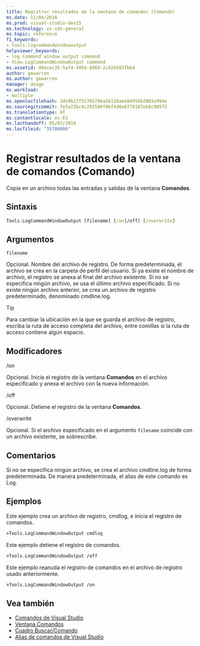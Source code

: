 ```yaml
---
title: Registrar resultados de la ventana de comandos (Comando)
ms.date: 11/04/2016
ms.prod: visual-studio-dev15
ms.technology: vs-ide-general
ms.topic: reference
f1_keywords:
- tools.logcommandwindowoutput
helpviewer_keywords:
- log Command window output command
- View.LogCommandWindowOutput command
ms.assetid: d4ecec35-5af4-4954-8d60-2cd24583fbb4
author: gewarren
ms.author: gewarren
manager: douge
ms.workload:
- multiple
ms.openlocfilehash: 2de9b21f55765706a56110aee84959b2003e994e
ms.sourcegitcommit: fe5a72bc4c291500f0bf4d6e0778107eb8c905f5
ms.translationtype: HT
ms.contentlocale: es-ES
ms.lasthandoff: 05/07/2018
ms.locfileid: "33704686"
---
```

# <a name="log-command-window-output-command"></a>Registrar resultados de la ventana de comandos (Comando)
Copia en un archivo todas las entradas y salidas de la ventana **Comandos**.

## <a name="syntax"></a>Sintaxis

```cmd
Tools.LogCommandWindowOutput [filename] [/on|/off] [/overwrite]
```

## <a name="arguments"></a>Argumentos
 `filename`

 Opcional. Nombre del archivo de registro. De forma predeterminada, el archivo se crea en la carpeta de perfil del usuario. Si ya existe el nombre de archivo, el registro se anexa al final del archivo existente. Si no se especifica ningún archivo, se usa el último archivo especificado. Si no existe ningún archivo anterior, se crea un archivo de registro predeterminado, denominado cmdline.log.

> [!TIP]
> Para cambiar la ubicación en la que se guarda el archivo de registro, escriba la ruta de acceso completa del archivo, entre comillas si la ruta de acceso contiene algún espacio.


## <a name="switches"></a>Modificadores
 /on

 Opcional. Inicia el registro de la ventana **Comandos** en el archivo especificado y anexa el archivo con la nueva información.

 /off

 Opcional. Detiene el registro de la ventana **Comandos**.

 /overwrite

 Opcional. Si el archivo especificado en el argumento `filename` coincide con un archivo existente, se sobrescribe.

## <a name="remarks"></a>Comentarios
 Si no se especifica ningún archivo, se crea el archivo cmdline.log de forma predeterminada. De manera predeterminada, el alias de este comando es Log.

## <a name="examples"></a>Ejemplos
 Este ejemplo crea un archivo de registro, cmdlog, e inicia el registro de comandos.

```cmd
>Tools.LogCommandWindowOutput cmdlog
```

 Este ejemplo detiene el registro de comandos.

```cmd
>Tools.LogCommandWindowOutput /off
```

 Este ejemplo reanuda el registro de comandos en el archivo de registro usado anteriormente.

```cmd
>Tools.LogCommandWindowOutput /on
```

## <a name="see-also"></a>Vea también

- [Comandos de Visual Studio](../../ide/reference/visual-studio-commands.md)
- [Ventana Comandos](../../ide/reference/command-window.md)
- [Cuadro Buscar/Comando](../../ide/find-command-box.md)
- [Alias de comandos de Visual Studio](../../ide/reference/visual-studio-command-aliases.md)